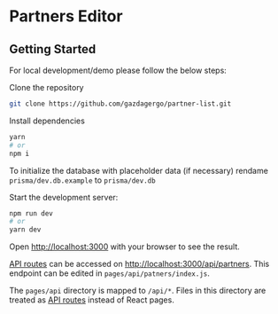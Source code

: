 # Partners Editor
## Getting Started

For local development/demo please follow the below steps:

Clone the repository

```bash
git clone https://github.com/gazdagergo/partner-list.git
```

Install dependencies

```bash
yarn
# or 
npm i
```

To initialize the database with placeholder data (if necessary) rendame
`prisma/dev.db.example` to `prisma/dev.db`


Start the development server:

```bash
npm run dev
# or
yarn dev
```

Open [http://localhost:3000](http://localhost:3000) with your browser to see the result.


[API routes](https://nextjs.org/docs/api-routes/introduction) can be accessed on [http://localhost:3000/api/partners](http://localhost:3000/api/partners). This endpoint can be edited in `pages/api/patners/index.js`.

The `pages/api` directory is mapped to `/api/*`. Files in this directory are treated as [API routes](https://nextjs.org/docs/api-routes/introduction) instead of React pages.


